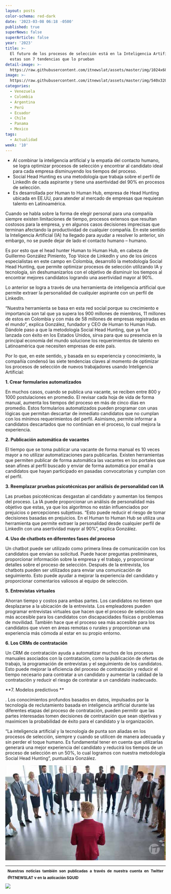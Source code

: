 ```yaml
---
layout: posts
color-schema: red-dark
date: '2023-03-08 06:18 -0500'
published: true
superNews: false
superArticle: false
year: '2023'
title: >-
  El futuro de los procesos de selección está en la Inteligencia Artificial:
  estas son 7 tendencias que lo prueban
detail-image: >-
  https://raw.githubusercontent.com/itnewslat/assets/master/img/1024x680/Seleccion-Personal-g.jpg
image: >-
  https://raw.githubusercontent.com/itnewslat/assets/master/img/540x320/Seleccion-Personal-p.jpg
categories:
  - Venezuela
  - Colombia
  - Argentina
  - Perú
  - Ecuador
  - Chile
  - Panama
  - Mexico
tags:
  - Actualidad
week: '10'
---
```

- Al combinar la inteligencia artificial y la empatía del contacto humano, se logra optimizar procesos de selección y encontrar al candidato ideal para cada empresa disminuyendo los tiempos del proceso.
- Social Head Hunting es una metodología que trabaja sobre el perfil de LinkedIn de cada aspirante y tiene una asertividad del 90% en procesos de selección.
- Es desarrollada por Human to Human Hub, empresa de Head Hunting ubicada en EE.UU, para atender al mercado de empresas que requieran talento en Latinoamérica.

Cuando se habla sobre la forma de elegir personal para una compañía siempre existen limitaciones de tiempo, procesos extensos que resultan costosos para la empresa, y en algunos casos decisiones imprecisas que terminan afectando  la productividad de cualquier compañía. En este sentido la Inteligencia Artificial (IA) ha llegado para ayudar a resolver lo anterior, sin embargo, no se puede dejar de lado el contacto humano – humano.

Es por esto que el head hunter Human to Human Hub, en cabeza de Guillermo González Pimiento, Top Voice de LinkedIn y uno de los únicos especialistas en este campo en Colombia, desarrolló la metodología Social Head Hunting, que permite optimizar procesos de selección utilizando IA y tecnología, sin deshumanizarlos con el objetivo de disminuir los tiempos al encontrar mejores candidatos logrando una asertividad mayor al 90%. 

Lo anterior se logra a través de una herramienta de inteligencia artificial que permite extraer la personalidad de cualquier aspirante con un perfil de LinkedIn.

“Nuestra herramienta se basa en esta red social porque su crecimiento e importancia son tal que ya supera los 900 millones de miembros, 11 millones de estos en Colombia y con más de 58 millones de empresas registradas en el mundo”, explica González, fundador y CEO de Human to Human Hub. Dándole paso a que la metodología Social Head Hunting, que ya fue lanzada con éxito en los Estados Unidos, sirva para que su presencia en la principal economía del mundo solucione los requerimientos de talento en Latinoamérica que necesiten empresas de este país. 

Por lo que, en este sentido, y basada en su experiencia y conocimiento, la compañía condensó las siete tendencias claves al momento de optimizar los procesos de selección de nuevos trabajadores usando Inteligencia Artificial:

**1.     Crear formularios automatizados**

En muchos casos, cuando se publica una vacante, se reciben entre 800 y 1000 postulaciones en promedio. El revisar cada hoja de vida de forma manual, aumenta los tiempos del proceso en más de cinco días en promedio. Estos formularios automatizados pueden programar con unas lógicas que permitan descartar de inmediato candidatos que no cumplan con los mínimos requerimientos del perfil. Asimismo, permite informar a candidatos descartados que no continúan en el proceso, lo cual mejora la experiencia.

**2.     Publicación automática de vacantes**

El tiempo que se toma publicar una vacante de forma manual es 10 veces mayor a no utilizar automatizaciones para publicarlas. Existen herramientas que permiten publicar de forma automática las vacantes en los portales que sean afines al perfil buscado y enviar de forma automática por email a candidatos que hayan participado en pasadas convocatorias y cumplan con el perfil.

**3.     Reemplazar pruebas psicotécnicas por análisis de personalidad con IA**

Las pruebas psicotécnicas desgastan al candidato y aumentan los tiempos del proceso. La IA puede proporcionar un análisis de personalidad más objetivo que estas, ya que los algoritmos no están influenciados por prejuicios o percepciones subjetivas. “Esto puede reducir el riesgo de tomar decisiones basadas en prejuicios. En el Human to Human Hub se utiliza una herramienta que permite extraer la personalidad desde cualquier perfil de LinkedIn con una asertividad mayor al 90%”, explica González. 

**4.     Uso de chatbots en diferentes fases del proceso**

Un chatbot puede ser utilizado como primera línea de comunicación con los candidatos que envían su solicitud. Puede hacer preguntas preliminares, proporcionar información sobre la empresa y el trabajo, y proporcionar detalles sobre el proceso de selección. Después de la entrevista, los chatbots pueden ser utilizados para enviar una comunicación de seguimiento. Esto puede ayudar a mejorar la experiencia del candidato y proporcionar comentarios valiosos al equipo de selección. 

**5.     Entrevistas virtuales**

Ahorran tiempo y costos para ambas partes. Los candidatos no tienen que desplazarse a la ubicación de la entrevista. Los empleadores pueden programar entrevistas virtuales que hacen que el proceso de selección sea más accesible para los candidatos con discapacidades físicas o problemas de movilidad. También hace que el proceso sea más accesible para los candidatos que viven en áreas remotas o rurales y proporcionan una experiencia más cómoda al estar en su propio entorno.

**6.     Los CRMs de contratación**

Un CRM de contratación ayuda a automatizar muchos de los procesos manuales asociados con la contratación, como la publicación de ofertas de trabajo, la programación de entrevistas y el seguimiento de los candidatos. Esto puede mejorar la eficiencia del proceso de contratación y reducir el tiempo necesario para contratar a un candidato y aumentar la calidad de la contratación y reducir el riesgo de contratar a un candidato inadecuado.

**7.     Modelos predictivos **

. Los conocimientos profundos basados en datos, impulsados por la tecnología de reclutamiento basada en inteligencia artificial durante las diferentes etapas del proceso de contratación, pueden permitir que las partes interesadas tomen decisiones de contratación que sean objetivas y maximicen la probabilidad de éxito para el candidato y la organización.

“La inteligencia artificial y la tecnología de punta son aliadas en los procesos de selección, siempre y cuando se utilicen de manera adecuada y sin perder el toque humano. Es fundamental tener en cuenta que utilizarlas generará una mejor experiencia del candidato y reducirá los tiempos de un proceso de selección en un 50%, lo cual logramos con nuestra metodología Social Head Hunting”,  puntualiza González.

![](https://raw.githubusercontent.com/itnewslat/assets/master/img/540x320/Seleccion-Personal-p.jpg)

<table style="height: 42px;" width="569">
<tbody>
<tr>
<td style="text-align: justify;"><sub><strong>Nuestras noticias también son publicadas a través de nuestra cuenta en Twitter <a href="https://twitter.com/itnewslat?lang=es">@ITNEWSLAT</a> y en la aplicación <a href="https://squidapp.co/en/">SQUID</a></strong></sub></td>
</tr>
</tbody>
</table>
<img src="https://tracker.metricool.com/c3po.jpg?hash=56f88a41e39ab42c063cc51676587a04"/>